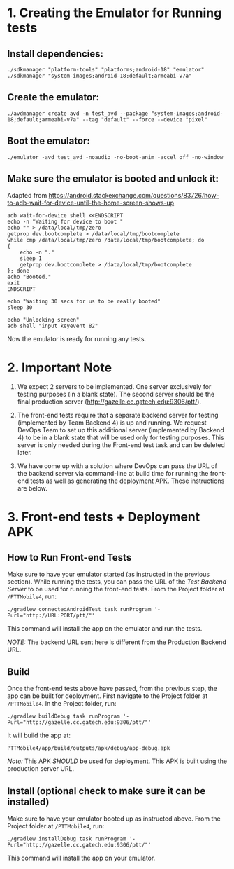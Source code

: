 
# 1. Creating the Emulator for Running tests

## Install dependencies:

```
./sdkmanager "platform-tools" "platforms;android-18" "emulator"
./sdkmanager "system-images;android-18;default;armeabi-v7a"
```

## Create the emulator:

`./avdmanager create avd -n test_avd --package "system-images;android-18;default;armeabi-v7a" --tag "default" --force --device "pixel"`

## Boot the emulator:

`./emulator -avd test_avd -noaudio -no-boot-anim -accel off -no-window`

## Make sure the emulator is booted and unlock it:

Adapted from https://android.stackexchange.com/questions/83726/how-to-adb-wait-for-device-until-the-home-screen-shows-up

```
adb wait-for-device shell <<ENDSCRIPT
echo -n "Waiting for device to boot "
echo "" > /data/local/tmp/zero
getprop dev.bootcomplete > /data/local/tmp/bootcomplete
while cmp /data/local/tmp/zero /data/local/tmp/bootcomplete; do 
{
    echo -n "."
    sleep 1
    getprop dev.bootcomplete > /data/local/tmp/bootcomplete
}; done
echo "Booted."
exit
ENDSCRIPT

echo "Waiting 30 secs for us to be really booted"
sleep 30

echo "Unlocking screen"
adb shell "input keyevent 82"
```

Now the emulator is ready for running any tests.

# 2. Important Note

1. We expect 2 servers to be implemented. One server exclusively for testing purposes (in a blank state). The second server should be the final production server (http://gazelle.cc.gatech.edu:9306/ptt/).

2. The front-end tests require that a separate backend server for testing (implemented by Team Backend 4) is up and running. We request DevOps Team to set up this additional server (implemented by Backend 4) to be in a blank state that will be used only for testing purposes. This server is only needed during the Front-end test task and can be deleted later. 

3. We have come up with a solution where DevOps can pass the URL of the backend server via command-line at build time for running the front-end tests as well as generating the deployment APK. These instructions are below. 

# 3. Front-end tests + Deployment APK

## How to Run Front-end Tests

Make sure to have your emulator started (as instructed in the previous section). While running the tests, you can pass the URL of the *Test Backend Server* to be used for running the front-end tests. From the Project folder at `/PTTMobile4`, run:

```
./gradlew connectedAndroidTest task runProgram '-Purl="http://URL:PORT/ptt/"'
```

This command will install the app on the emulator and run the tests.

*NOTE:* The backend URL sent here is different from the Production Backend URL. 

## Build

Once the front-end tests above have passed, from the previous step, the app can be built for deployment. First navigate to the Project folder at `/PTTMobile4`. In the Project folder, run:

```
./gradlew buildDebug task runProgram '-Purl="http://gazelle.cc.gatech.edu:9306/ptt/"'
```

It will build the app at: 

`PTTMobile4/app/build/outputs/apk/debug/app-debug.apk`

*Note:* This APK *SHOULD* be used for deployment. This APK is built using the production server URL.


## Install (optional check to make sure it can be installed)

Make sure to have your emulator booted up as instructed above. From the Project folder at `/PTTMobile4`, run:

```
./gradlew installDebug task runProgram '-Purl="http://gazelle.cc.gatech.edu:9306/ptt/"'
```

This command will install the app on your emulator.

